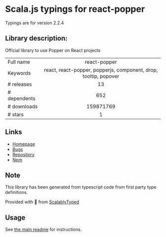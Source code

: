 
# Scala.js typings for react-popper

Typings are for version 2.2.4

## Library description:
Official library to use Popper on React projects

|                    |                 |
| ------------------ | :-------------: |
| Full name          | react-popper |
| Keywords           | react, react-popper, popperjs, component, drop, tooltip, popover |
| # releases         | 13 |
| # dependents       | 652 |
| # downloads        | 159871769 |
| # stars            | 1 |

## Links
- [Homepage](https://popper.js.org/react-popper)
- [Bugs](https://github.com/popperjs/react-popper/issues)
- [Repository](https://github.com/popperjs/react-popper)
- [Npm](https://www.npmjs.com/package/react-popper)
    


## Note
This library has been generated from typescript code from first party type definitions.

Provided with :purple_heart: from [ScalablyTyped](https://github.com/oyvindberg/ScalablyTyped)

## Usage
See [the main readme](../../readme.md) for instructions.


